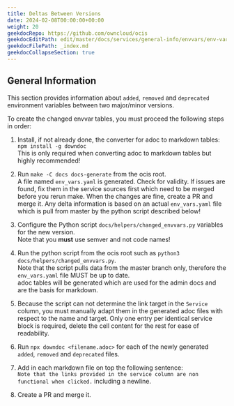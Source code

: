 ```yaml
---
title: Deltas Between Versions
date: 2024-02-08T00:00:00+00:00
weight: 20
geekdocRepo: https://github.com/owncloud/ocis
geekdocEditPath: edit/master/docs/services/general-info/envvars/env-var-deltas
geekdocFilePath: _index.md
geekdocCollapseSection: true
---
```


## General Information

This section provides information about `added`, `removed` and `deprecated` environment variables between two major/minor versions.

To create the changed envvar tables, you must proceed the following steps in order:

1. Install, if not already done, the converter for adoc to markdown tables: `npm install -g downdoc`\
This is only required when converting adoc to markdown tables but highly recommended!

2. Run `make -C docs docs-generate` from the ocis root.\
A file named `env_vars.yaml` is generated. Check for validity. If issues are found, fix them in the service sources first which need to be merged before you rerun make. When the changes are fine, create a PR and merge it. Any delta information is based on an actual `env_vars.yaml` file which is pull from master by the python script described below!

3. Configure the Python script `docs/helpers/changed_envvars.py` variables for the new version.\
Note that you **must** use semver and not code names!

4. Run the python script from the ocis root such as `python3 docs/helpers/changed_envvars.py`.\
Note that the script pulls data from the master branch only, therefore the `env_vars.yaml` file MUST be up to date.\
adoc tables will be generated which are used for the admin docs and are the basis for markdown.

5. Because the script can not determine the link target in the `Service` column, you must manually adapt them in the generated adoc files with respect to the name and target. Only one entry per identical service block is required, delete the cell content for the rest for ease of readability.

6. Run `npx downdoc <filename.adoc>` for each of the newly generated `added`, `removed` and `deprecated` files.

7. Add in each markdown file on top the following sentence:\
`Note that the links provided in the service column are non functional when clicked.` including a newline.

8. Create a PR and merge it.
